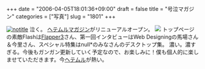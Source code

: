 +++
date = "2006-04-05T18:01:36+09:00"
draft = false
title = "号泣マガジン"
categories = ["写真"]
slug = "1801"
+++

<a href="http://www.flickr.com/photos/h-b-k-r/123547570" target="_blank"><img src="http://static.flickr.com/41/123547570_30c14e3d52.jpg" class="photoen" alt="notitle"  /></a>
泣く。
<a href="http://mag.heteml.jp" target="_blank">ヘテムルマガジン</a>がリニューアルオープン。
<a href="http://mag.heteml.jp" target="_blank"><img src="http://mag.heteml.jp/_tmpl/images/logo.gif"></a>
トップページの素敵Flashは<a href="http://www.flapper3.com/" target="_blank">Flapper3</a>さん、第一回インタビューはWeb Designingの馬場さん＆今里さん、スペシャル特集はnull*のみなさんのデスクトップ集。
濃い。濃すぎる。今後もガンガン更新していく予定なので、お楽しみに！僕も個人的に楽しませていただきます。今<a href="http://heteml.jp" target="_blank">ヘテムル</a>が熱い。

